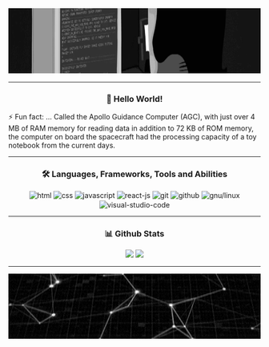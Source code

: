 <!-- This readme was created by Gabriel Coutinho - https://github.com/gabriel-079 -->

<div align="center">
    <img src="one.gif" height="130em" alt="programmer gif">
</div>

<hr>

<div>
    <h3 align="center">👋 Hello World!</h3>
    <p>⚡ Fun fact: ... Called the Apollo Guidance Computer (AGC), with just over 4 MB of RAM memory for reading data in
        addition to 72 KB of ROM memory, the computer on board the spacecraft had the processing capacity of a toy
        notebook from the current days.</p>
</div>

<hr>

<div align="center">
    <h3>🛠 Languages, Frameworks, Tools and Abilities</h3>
    <img src="https://cdn.jsdelivr.net/gh/devicons/devicon/icons/html5/html5-original.svg" height="30" width="40"
        align="center" alt="html">
    <img src="https://cdn.jsdelivr.net/gh/devicons/devicon/icons/css3/css3-original.svg" height="30" width="40"
        align="center" alt="css">
    <img src="https://cdn.jsdelivr.net/gh/devicons/devicon/icons/javascript/javascript-original.svg" height="30" 
         width="40" align="center" alt="javascript">
    <img src="https://cdn.jsdelivr.net/gh/devicons/devicon/icons/react/react-original.svg" height="30" width="40"
        align="center" alt="react-js">
    <img src="https://cdn.jsdelivr.net/gh/devicons/devicon/icons/git/git-original.svg" height="30" width="40"
        align="center" alt="git">
    <img src="https://cdn.jsdelivr.net/gh/devicons/devicon/icons/github/github-original.svg" height="30" width="40"
        align="center" alt="github">
    <img src="https://cdn.jsdelivr.net/gh/devicons/devicon/icons/linux/linux-original.svg" height="30" width="40"
        align="center" alt="gnu/linux">
    <img src="https://cdn.jsdelivr.net/gh/devicons/devicon/icons/vscode/vscode-original.svg" height="30" width="40"
        align="center" alt="visual-studio-code">
</div>

<hr>

<div align="center">
    <h3>📊 Github Stats</h3>
    <img src="https://github-readme-stats.vercel.app/api?username=gabriel-079&show_icons=true&theme=gruvbox&include_all_commits=true&count_private=true"
        height="130em">
    <img src="https://github-readme-stats.vercel.app/api/top-langs/?username=gabriel-079&layout=compact&langs_count=7&theme=gruvbox"
        height="130em">
</div>

<hr>

<div align="center">
    <img src="two.gif" height="130em" alt="binary code">
</div>

<!-- This readme was created by Gabriel Coutinho - https://github.com/gabriel-079 -->

